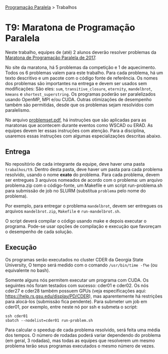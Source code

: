 [Programação Paralela](https://github.com/AndreaInfUFSM/elc139-2019a) > Trabalhos

# T9: Maratona de Programação Paralela

Neste trabalho, equipes de (até) 2 alunos deverão resolver problemas da [Maratona de Programação Paralela de 2017](http://lspd.mackenzie.br/marathon/17/problems.html).

No site da maratona, há 5 problemas da competição e 1 de aquecimento. Todos os 6 problemas valem para este trabalho. Para cada problema, há um texto descritivo e um pacote com o código fonte de referência. Os nomes dos problemas são importantes na entrega e devem ser usados sem modificações: São eles: `sum`, `transitive_closure`, `eternity`, `mandelbrot`, `kmeans` e `shortest_superstring`. Os programas poderão ser paralelizados usando OpenMP, MPI e/ou CUDA. Outras otimizações de desempenho também são permitidas, desde que os problemas sejam resolvidos com paralelismo.


No arquivo [problemset.pdf](http://lspd.mackenzie.br/marathon/17/problemset.pdf), há instruções que são aplicadas para as maratonas que acontecem durante eventos como WSCAD ou ERAD. As equipes devem ler essas instruções com atenção. Para a disciplina, usaremos essas instruções com algumas especializações descritas abaixo.


## Entrega

No repositório de cada integrante da equipe, deve haver uma pasta `trabalhos/t9`. Dentro desta pasta, deve haver um pasta para cada problema resolvido, usando o nome **exato** do problema. Para cada problema, devem ser entregues 3 arquivos nomeados de acordo com o problema: um arquivo problema.zip com o código-fonte, um Makefile e um script run-problema.sh para submissão de job no SLURM  (substitua `problema` pelo nome do problema). 

Por exemplo, para entregar o problema `mandelbrot`, devem ser entregues os arquivos `mandelbrot.zip`, `Makefile` e `run-mandelbrot.sh`.

O script deverá compilar o código usando make e depois executar o programa. Pode-se usar opções de compilação e execução que favoreçam o desempenho de cada solução.


## Execução
Os programas serão executados no cluster CDER da Georgia State University,
O tempo será medido com o comando `/usr/bin/time -f%e` (ou equivalente no bash).

Somente alguns nós permitem executar um programa com CUDA. Os seguintes nós foram testados com sucesso: cder01 e cder02. Os nós cder27 e cder28 também possuem GPUs (veja especificações aqui: https://help.rs.gsu.edu/display/PD/CDER), mas aparentemente há restrições para alocá-los (submissão fica pendente). Para submeter um job em cder01, por exemplo, entre neste nó por ssh e submeta o script:
```
ssh cder01
sbatch --nodelist=cder01 run-problem.sh
```

Para calcular o speedup de cada problema resolvido, será feita uma média dos tempos. O número de rodadas poderá variar dependendo do problema (em geral, 3 rodadas), mas todas as equipes que resolverem um mesmo problema terão seus programas executados o mesmo número de vezes.




